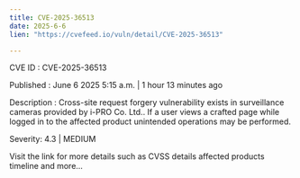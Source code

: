```yaml
---
title: CVE-2025-36513
date: 2025-6-6
lien: "https://cvefeed.io/vuln/detail/CVE-2025-36513"

---
```


CVE ID : CVE-2025-36513

Published :  June 6
2025
5:15 a.m. | 1 hour
13 minutes ago

Description : Cross-site request forgery vulnerability exists in surveillance cameras provided by i-PRO Co.
Ltd.. If a user views a crafted page while logged in to the affected product
unintended operations may be performed.

Severity: 4.3 | MEDIUM

Visit the link for more details
such as CVSS details
affected products
timeline
and more...
